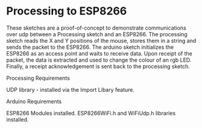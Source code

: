 # Processing to ESP8266
These sketches are a proof-of-concept to demonstrate communications over udp between a Processing sketch and an ESP8266. The processing sketch reads the X and Y positions of the mouse, stores them in a string and sends the packet to the ESP8266. The arduino sketch initializes the ESP8266 as an access point and waits to receive data. Upon receipt of the packet, the data is extracted and used to change the colour of an rgb LED. Finally, a receipt acknowledgement is sent back to the processing sketch.

Processing Requirements

UDP library - installed via the Import Libary feature.

Arduino Requirements

ESP8266 Modules installed. ESP8266WiFi.h and WiFiUdp.h libraries installed.
